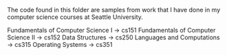 The code found in this folder are samples from work that I have done in my computer science courses
at Seattle University.  

Fundamentals of Computer Science I -> cs151
Fundamentals of Computer Science II -> cs152
Data Structures -> cs250
Languages and Computations -> cs315
Operating Systems -> cs351
